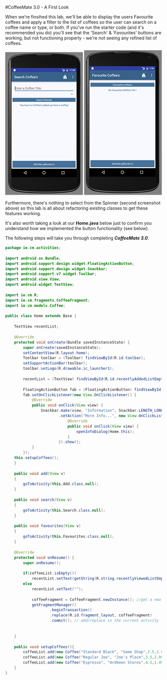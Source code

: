 #CoffeeMate 3.0 - A First Look

When we're finsihed this lab, we'll be able to display the users Favourite coffees and apply a filter to the list of coffees so the user can search on a coffee name or type, or both. If you've run the starter code (and it's recommended you do) you'll see that the 'Search' & 'Favourites' buttons are working, but not functioning properly - we're not seeing any refined list of coffees.

 ![](../img/lab0402a.png) ![](../img/lab0403a.png)

Furthermore, there's nothing to select from the Spinner (second screenshot above) so this lab is all about refactoring existing classes to get these features working.

It's also worth taking a look at our <b>Home.java</b> below just to confirm you understand how we implemented the button functionality (see below).

The following steps will take you through completing <b><i>CoffeeMate 3.0</i></b>.

~~~java
package ie.cm.activities;

import android.os.Bundle;
import android.support.design.widget.FloatingActionButton;
import android.support.design.widget.Snackbar;
import android.support.v7.widget.Toolbar;
import android.view.View;
import android.widget.TextView;

import ie.cm.R;
import ie.cm.fragments.CoffeeFragment;
import ie.cm.models.Coffee;

public class Home extends Base {

    TextView recentList;

    @Override
    protected void onCreate(Bundle savedInstanceState) {
        super.onCreate(savedInstanceState);
        setContentView(R.layout.home);
        Toolbar toolbar = (Toolbar) findViewById(R.id.toolbar);
        setSupportActionBar(toolbar);
        toolbar.setLogo(R.drawable.ic_launcher1);

        recentList = (TextView) findViewById(R.id.recentlyAddedListEmpty);

        FloatingActionButton fab = (FloatingActionButton) findViewById(R.id.fab);
        fab.setOnClickListener(new View.OnClickListener() {
            @Override
            public void onClick(View view) {
                Snackbar.make(view, "Information", Snackbar.LENGTH_LONG)
                        .setAction("More Info...", new View.OnClickListener() {
                            @Override
                            public void onClick(View view) {
                                openInfoDialog(Home.this);
                            }
                        }).show();
            }
        });
    this.setupCoffees();
    }

    public void add(View v)
    {
        goToActivity(this,Add.class,null);
    }

    public void search(View v)
    {
        goToActivity(this,Search.class,null);
    }

    public void favourites(View v)
    {
        goToActivity(this,Favourites.class,null);
    }

    @Override
    protected void onResume() {
        super.onResume();

        if(coffeeList.isEmpty())
            recentList.setText(getString(R.string.recentlyViewedListEmptyMessage));
        else
            recentList.setText("");

            coffeeFragment = CoffeeFragment.newInstance(); //get a new Fragment instance
            getFragmentManager()
                    .beginTransaction()
                    .replace(R.id.fragment_layout, coffeeFragment)
                    .commit(); // add/replace in the current activity


    }

    public void setupCoffees(){
        coffeeList.add(new Coffee("Standard Black", "Some Shop",2.5,1.99,false));
        coffeeList.add(new Coffee("Regular Joe", "Joe's Place",3.5,2.99,true));
        coffeeList.add(new Coffee("Espresso", "Ardkeen Stores",4.5,1.49,true));
    }
}
~~~